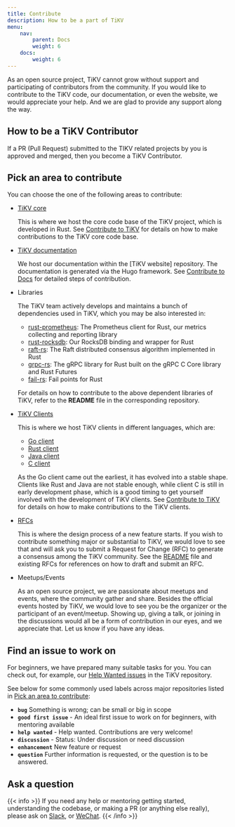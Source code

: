 ```yaml
---
title: Contribute
description: How to be a part of TiKV
menu:
    nav:
        parent: Docs
        weight: 6
    docs:
        weight: 6
---
```


As an open source project, TiKV cannot grow without support and participating of contributors from the community. If you would like to contribute to the TiKV code, our documentation, or even the website, we would appreciate your help. And we are glad to provide any support along the way.

## How to be a TiKV Contributor

If a PR (Pull Request) submitted to the TIKV related projects by you is approved and merged, then you become a TiKV Contributor.

## Pick an area to contribute

You can choose the one of the following areas to contribute:

- [TiKV core](https://github.com/tikv/tikv)

    This is where we host the core code base of the TiKV project, which is developed in Rust. See [Contribute to TiKV](https://github.com/tikv/tikv/blob/master/CONTRIBUTING.md) for details on how to make contributions to the TiKV core code base.

- [TiKV documentation](https://github.com/tikv/website/tree/master/content/docs)

    We host our documentation within the [TiKV website] repository. The documentation is generated via the Hugo framework. See [Contribute to Docs](../docs) for detailed steps of contribution.

- Libraries

    The TiKV team actively develops and maintains a bunch of dependencies used in TiKV, which you may be also interested in:

    - [rust-prometheus](https://github.com/pingcap/rust-prometheus): The Prometheus client for Rust, our metrics collecting and reporting library
    - [rust-rocksdb](https://github.com/pingcap/rust-rocksdb): Our RocksDB binding and wrapper for Rust
    - [raft-rs](https://github.com/pingcap/raft-rs): The Raft distributed consensus algorithm implemented in Rust
    - [grpc-rs](https://github.com/pingcap/grpc-rs): The gRPC library for Rust built on the gRPC C Core library and Rust Futures
    - [fail-rs](https://github.com/pingcap/fail-rs): Fail points for Rust
    
    For details on how to contribute to the above dependent libraries of TiKV, refer to the **README** file in the corresponding repository.


- [TiKV Clients](https://github.com/tikv)

    This is where we host TiKV clients in different languages, which are:

    - [Go client](https://github.com/tikv/client-go)
    - [Rust client](https://github.com/tikv/client-rust)
    - [Java client](https://github.com/tikv/client-java)
    - [C client](https://github.com/tikv/client-c)

    As the Go client came out the earliest, it has evolved into a stable shape. Clients like Rust and Java are not stable enough, while client C is still in early development phase, which is a good timing to get yourself involved with the development of TiKV clients. See [Contribute to TiKV](https://github.com/tikv/tikv/blob/master/CONTRIBUTING.md) for details on how to make contributions to the TiKV clients.

- [RFCs](https://github.com/tikv/rfcs)

    This is where the design process of a new feature starts. If you wish to contribute something major or substantial to TiKV, we would love to see that and will ask you to submit a Request for Change (RFC) to generate a consensus among the TiKV community. See the [README](https://github.com/tikv/rfcs/blob/master/README.md) file and existing RFCs for references on how to draft and submit an RFC.

- Meetups/Events

    As an open source project, we are passionate about meetups and events, where the community gather and share. Besides the official events hosted by TiKV, we would love to see you be the organizer or the participant of an event/meetup. Showing up, giving a talk, or joining in the discussions would all be a form of contribution in our eyes, and we appreciate that. Let us know if you have any ideas.

## Find an issue to work on

For beginners, we have prepared many suitable tasks for you. You can check out, for example, our [Help Wanted issues](https://github.com/tikv/tikv/issues?q=is%3Aissue+is%3Aopen+label%3A%22S%3A+HelpWanted%22) in the TiKV repository.

See below for some commonly used labels across major repositories listed in [Pick an area to contribute](#pick-an-area-to-contribute):

- **`bug`** Something is wrong; can be small or big in scope
- **`good first issue`** - An ideal first issue to work on for beginners, with mentoring available
- **`help wanted`** - Help wanted. Contributions are very welcome!
- **`discussion`** - Status: Under discussion or need discussion
- **`enhancement`** New feature or request
- **`question`** Further information is requested, or the question is to be answered.

## Ask a question

{{< info >}}
If you need any help or mentoring getting started, understanding the codebase, or making a PR (or anything else really), please ask on [Slack](https://join.slack.com/t/tikv-wg/shared_invite/enQtNTUyODE4ODU2MzI0LTgzZDQ3NzZlNDkzMGIyYjU1MTA0NzIwMjFjODFiZjA0YjFmYmQyOTZiNzNkNzg1N2U1MDdlZTIxNTU5NWNhNjk), or [WeChat](https://github.com/tikv/tikv#wechat).
{{< /info >}}